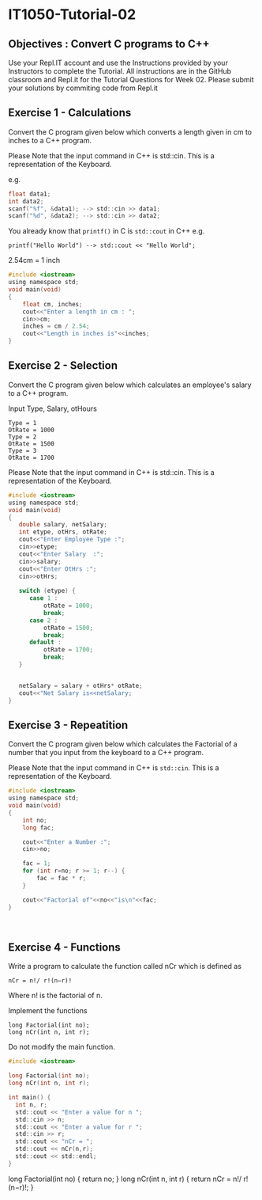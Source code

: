 # IT1050-Tutorial-02

## Objectives : Convert C programs to C++
Use your Repl.IT account and use the Instructions provided by your Instructors to complete the Tutorial.  All instructions are in the GitHub classroom and Repl.it  for the Tutorial Questions for Week 02. Please submit your solutions by commiting code from Repl.it

## Exercise 1 - Calculations

Convert the C program given below which converts a length given in cm to inches to a C++ program.


Please Note that the input command in C++ is std::cin. This is a representation of the Keyboard.


e.g. 
```c
float data1;
int data2;
scanf("%f", &data1); --> std::cin >> data1;
scanf("%d", &data2); --> std::cin >> data2; 
```


You already know that ```printf()``` in C is ```std::cout``` in C++
e.g.
```
printf("Hello World") --> std::cout << "Hello World";
```

2.54cm = 1 inch

```c
#include <iostream>
using namespace std;
void main(void) 
{
    float cm, inches;
    cout<<"Enter a length in cm : ";
    cin>>cm;
    inches = cm / 2.54;
    cout<<"Length in inches is"<<inches;
}   
```

## Exercise 2 - Selection


Convert the C program given below which calculates an employee's salary to a C++ program.


Input Type, Salary, otHours
```
Type = 1
OtRate = 1000
Type = 2
OtRate = 1500
Type = 3
OtRate = 1700
```


Please Note that the input command in C++ is std::cin. This is a representation of the Keyboard.

```c
#include <iostream>
using namespace std;
void main(void)
{
   double salary, netSalary;
   int etype, otHrs, otRate;
   cout<<"Enter Employee Type :";
   cin>>etype;
   cout<<"Enter Salary  :";
   cin>>salary;
   cout<<"Enter OtHrs :";
   cin>>otHrs; 
   
   switch (etype) {
      case 1 :
          otRate = 1000;
          break;
      case 2 :
          otRate = 1500;
          break;
      default :
          otRate = 1700;
          break;
   }


   netSalary = salary + otHrs* otRate;
   cout<<"Net Salary is<<netSalary;
}
```

## Exercise 3 - Repeatition


Convert the C program given below which calculates the Factorial of a number that you input from the keyboard to a C++ program.

Please Note that the input command in C++ is ```std::cin```. This is a representation of the Keyboard.

```c
#include <iostream>
using namespace std;
void main(void)
{
    int no;
    long fac;

    cout<<"Enter a Number :";
    cin>>no;

    fac = 1;
    for (int r=no; r >= 1; r--) {
        fac = fac * r;
    }

    cout<<"Factorial of"<<no<<"is\n"<<fac;    
}
```
 
## Exercise 4 - Functions
Write a program to calculate the function called nCr which is defined as
```
nCr = n!/ r!(n−r)!
```

Where n! is the factorial of n.

Implement the functions
```
long Factorial(int no);
long nCr(int n, int r);
```

Do not modify the main function.

```c
#include <iostream>

long Factorial(int no);
long nCr(int n, int r);

int main() {
  int n, r;
  std::cout << "Enter a value for n ";
  std::cin >> n;
  std::cout << "Enter a value for r ";
  std::cin >> r;
  std::cout << "nCr = ";
  std::cout << nCr(n,r);
  std::cout << std::endl;
}
```
long Factorial(int no)
{
return no;
}
long nCr(int n, int r)
{
return nCr = n!/ r!(n−r)!;
}

